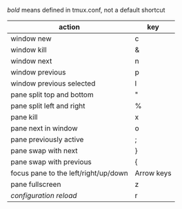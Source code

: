 *bold* means defined in tmux.conf, not a default shortcut

| action                               | key        |
|--------------------------------------|------------|
| window new                           | c          |
| window kill                          | &          |
| window next                          | n          |
| window previous                      | p          |
| window previous selected             | l          |
| pane split top and bottom            | "          |
| pane split left and right            | %          |
| pane kill                            | x          |
| pane next in window                  | o          |
| pane previously active               | ;          |
| pane swap with next                  | }          |
| pane swap with previous              | {          |
| focus pane to the left/right/up/down | Arrow keys |
| pane fullscreen                      | z          |
| *configuration reload*               | r          |
